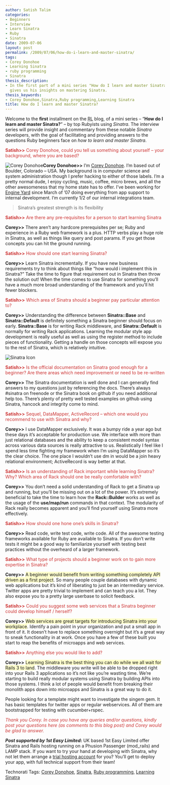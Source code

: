 ```yaml
---
author: Satish Talim
categories:
- Beginners
- Interview
- Learn Sinatra
- Ruby
- Sinatra
date: 2009-07-06
layout: post
permalink: /2009/07/06/how-do-i-learn-and-master-sinatra/
tags:
- Corey Donohoe
- Learning Sinatra
- ruby programming
- Sinatra
thesis_description:
- In the first part of a mini series "How do I learn and master Sinatra", Corey Donohoe
  gives us his insights on mastering Sinatra.
thesis_keywords:
- Corey Donohoe,Sinatra,Ruby programming,Learning Sinatra
title: How do I learn and master Sinatra?
---
```


<div>
  <p class="update">
    Welcome to the <b>first</b> installment on the <abbr title="RubyLearning">RL</abbr> blog, of a mini series &#8211; &#8220;<strong>How do I learn and master Sinatra?</strong>&#8221; &#8211; by top Rubyists using <em>Sinatra</em>. The interview series will provide insight and commentary from these notable <em>Sinatra</em> developers, with the goal of facilitating and providing answers to the questions Ruby beginners face on <em>how to learn and master Sinatra</em>.
  </p>
  
  <p>
    <span style="color:#CC3333;"><strong>Satish>></strong> Corey Donohoe, could you tell us something about yourself &#8211; your background, where you are based?</span>
  </p>
  
  <p class="block">
    <img class="alignright" title="Corey Donohoe" src="http://rubylearning.com/images/CoreyDonohoe.jpg" alt="Corey Donohoe" /><strong>Corey Donohoe>></strong> I&#8217;m <a href="http://atmos.org/">Corey Donohoe</a>. I&#8217;m based out of Boulder, Colorado &#8211; USA. My background is in computer science and system administration though I prefer hacking to either of those labels. I&#8217;m a pretty normal dude, I enjoy cycling, music, coffee, micro brews, and all the other awesomeness that my home state has to offer. I&#8217;ve been working for <a href="http://www.engineyard.com/">Engine Yard</a> since March of &#8217;07 doing everything from app support to internal development. I&#8217;m currently 1/2 of our internal integrations team.
  </p>
  
  <blockquote class="right">
    <p>
      Sinatra&#8217;s greatest strength is its flexibility
    </p>
  </blockquote>
  
  <p>
    <span style="color:#CC3333;"><strong>Satish>></strong> Are there any pre-requisites for a person to start learning Sinatra</span>
  </p>
  
  <p>
    <strong>Corey>></strong> There aren&#8217;t any hardcore prerequisites per se; Ruby and experience in a Ruby web framework is a plus. HTTP verbs play a huge role in Sinatra, as well as things like query and post params. If you get those concepts you can hit the ground running.
  </p>
  
  <p>
    <span style="color:#CC3333;"><strong>Satish>></strong> How should one start learning Sinatra?</span>
  </p>
  
  <p>
    <strong>Corey>></strong> Learn Sinatra incrementally. If you have new business requirements try to think about things like &#8220;how would i implement this in Sinatra?&#8221; Take the time to figure that requirement out in Sinatra then throw the solution out! When the time comes to use Sinatra for something you&#8217;ll have a much more broad understanding of the framework and you&#8217;ll hit fewer blockers.
  </p>
  
  <p>
    <span style="color:#CC3333;"><strong>Satish>></strong> Which area of Sinatra should a beginner pay particular attention to?</span>
  </p>
  
  <p>
    <strong>Corey>></strong> Understanding the difference between <b>Sinatra::Base</b> and <b>Sinatra::Default</b> is definitely something a Sinatra beginner should focus on early. <b>Sinatra::Base</b> is for writing Rack middleware, and <b>Sinatra::Default</b> is normally for writing Rack applications. Learning the modular style app development is really useful as well as using the register method to include pieces of functionality. Getting a handle on those concepts will expose you to the rest of Sinatra, which is relatively intuitive.
  </p>
  
  <p>
    <img class="alignright" src="http://rubylearning.com/images/sinatralogo.jpg" alt="Sinatra Icon" title="Sinatra micro-framework" />
  </p>
  
  <p>
    <span style="color:#CC3333;"><strong>Satish>></strong> Is the official documentation on Sinatra good enough for a beginner? Are there areas which need improvement or need to be re-written</span>
  </p>
  
  <p>
    <strong>Corey>></strong> The Sinatra documentation is well done and I can generally find answers to my questions just by referencing the docs. There&#8217;s always #sinatra on freenode or the Sinatra book on github if you need additional help too. There&#8217;s plenty of pretty well tested examples on github using Sinatra, hancock and integrity come to mind.
  </p>
  
  <p>
    <span style="color:#CC3333;"><strong>Satish>></strong> Sequel, DataMapper, ActiveRecord &#8211; which one would you recommend to use with Sinatra and why?</span>
  </p>
  
  <p>
    <strong>Corey>></strong> I use DataMapper exclusively. It was a bumpy ride a year ago but these days it&#8217;s acceptable for production use. We interface with more than just relational databases and the ability to keep a consistent model syntax across various data sources is really attractive to us. Realistically I feel like I spend less time fighting my framework when I&#8217;m using DataMapper so it&#8217;s the clear choice. The one place I wouldn&#8217;t use dm in would be a join heavy relational environment; ActiveRecord is way better at that.
  </p>
  
  <p>
    <span style="color:#CC3333;"><strong>Satish>></strong> Is an understanding of Rack important while learning Sinatra? Why? Which area of Rack should one be really comfortable with?</span>
  </p>
  
  <p>
    <strong>Corey>></strong> You don&#8217;t need a solid understanding of Rack to get a Sinatra up and running, but you&#8217;ll be missing out on a lot of the power. It&#8217;s extremely beneficial to take the time to learn how the <b>Rack::Builder</b> works as well as the usage of the <b>use/map/run</b> commands in that context. The modularity of Rack really becomes apparent and you&#8217;ll find yourself using Sinatra more effectively.
  </p>
  
  <p>
    <span style="color:#CC3333;"><strong>Satish>></strong> How should one hone one&#8217;s skills in Sinatra?</span>
  </p>
  
  <p>
    <strong>Corey>></strong> Read code, write test code, write code. All of the awesome testing frameworks available for Ruby are available to Sinatra. If you don&#8217;t write tests it might be a good way to familiarize yourself with testing best practices without the overheard of a larger framework.
  </p>
  
  <p>
    <span style="color:#CC3333;"><strong>Satish>></strong> What type of projects should a beginner work on to gain more expertise in Sinatra?</span>
  </p>
  
  <p>
    <strong>Corey>></strong> <span style="background-color: #FFFFCC;">A beginner would benefit from writing something completely API driven as a first project</span>. So many people couple databases with dynamic web applications but it&#8217;s kind of liberating to just be an intermediary service. Twitter apps are pretty trivial to implement and can teach you a lot. They also expose you to a pretty large userbase to solicit feedback.
  </p>
  
  <p>
    <span style="color:#CC3333;"><strong>Satish>></strong> Could you suggest some web services that a Sinatra beginner could develop himself / herself?</span>
  </p>
  
  <p>
    <strong>Corey>></strong> <span style="background-color: #FFFFCC;">Web services are great targets for introducing Sinatra into your workplace</span>. Identify a pain point in your organization and put a small app in front of it. It doesn&#8217;t have to replace something overnight but it&#8217;s a great way to sneak functionality in at work. Once you have a few of these built you start to reap the benefits of microapps and web services.
  </p>
  
  <p>
    <span style="color:#CC3333;"><strong>Satish>></strong> Anything else you would like to add?</span>
  </p>
  
  <p>
    <strong>Corey>></strong> <span style="background-color: #FFFFCC;">Learning Sinatra is the best thing you can do while we all wait for Rails 3 to land</span>. The middleware you write will be able to be dropped right into your Rails 3 applications so it&#8217;s not like you&#8217;re wasting time. We&#8217;re starting to build really modular systems using Sinatra by building APIs into those systems. I think a lot of people would benefit from breaking their monolith apps down into microapps and Sinatra is a great way to do it.
  </p>
  
  <p>
    People looking for a template might want to investigate the singem gem. It has basic templates for twitter apps or regular webservices. All of them are bootstrapped for testing with cucumber+rspec.
  </p>
  
  <p>
    <span style="color:#CC3333;"><em>Thank you Corey. In case you have any queries and/or questions, kindly post your questions here (as comments to this blog post) and Corey would be glad to answer.</em></span>
  </p>
  
  <p class="alert">
    <strong><em>Post supported by 1st Easy Limited</em>:</strong> UK based 1st Easy Limited offer Sinatra and Rails hosting running on a Phusion Passenger (mod_rails) and LAMP stack. If you want to try your hand at developing with Sinatra, why not let them arrange a <a href="http://www.1steasy.com/ruby-on-rails.htm#try">trial hosting account</a> for you? You&#8217;ll get to deploy your app, with full technical support from their team!
  </p>
</div>

Technorati Tags: <a href="http://technorati.com/tag/Corey+Donohoe" rel="tag">Corey Donohoe</a>, <a href="http://technorati.com/tag/Sinatra" rel="tag">Sinatra</a>, <a href="http://technorati.com/tag/Ruby+programming" rel="tag">Ruby programming</a>, <a href="http://technorati.com/tag/Learning+Sinatra" rel="tag">Learning Sinatra</a>
